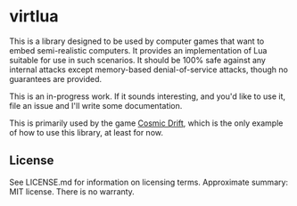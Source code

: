 # virtlua

This is a library designed to be used by computer games that want to embed semi-realistic computers. It provides an
implementation of Lua suitable for use in such scenarios. It should be 100% safe against any internal attacks except
memory-based denial-of-service attacks, though no guarantees are provided.

This is an in-progress work. If it sounds interesting, and you'd like to use it, file an issue and I'll write some
documentation.

This is primarily used by the game [Cosmic Drift](https://github.com/cosmicdrift/cosmicdrift/), which is the only
example of how to use this library, at least for now.

## License

See LICENSE.md for information on licensing terms. Approximate summary: MIT license. There is no warranty.
